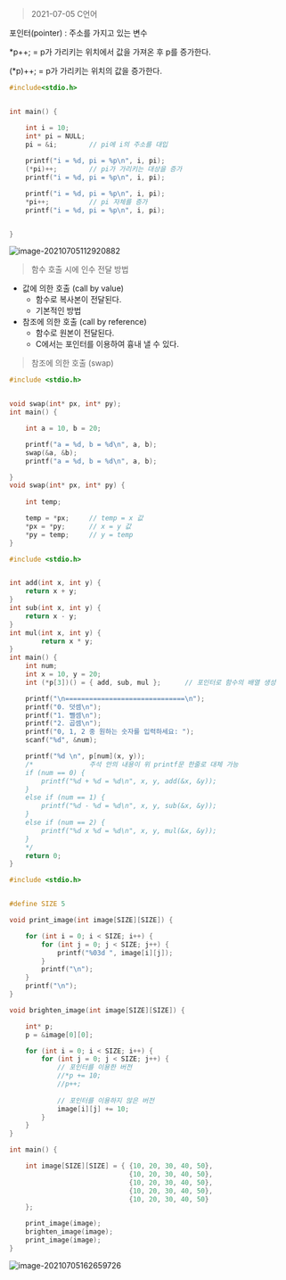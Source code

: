 > 2021-07-05 C언어



포인터(pointer) : 주소를 가지고 있는 변수

*p++; = p가 가리키는 위치에서 값을 가져온 후 p를 증가한다.

(*p)++; = p가 가리키는 위치의 값을 증가한다.



```c
#include<stdio.h>


int main() {

	int i = 10;
	int* pi = NULL;
	pi = &i;		// pi에 i의 주소를 대입
	
	printf("i = %d, pi = %p\n", i, pi);
	(*pi)++;		// pi가 가리키는 대상을 증가
	printf("i = %d, pi = %p\n", i, pi);

	printf("i = %d, pi = %p\n", i, pi);
	*pi++;			// pi 자체를 증가
	printf("i = %d, pi = %p\n", i, pi);


}

```





![image-20210705112920882](C:\Users\someone\AppData\Roaming\Typora\typora-user-images\image-20210705112920882.png)



> 함수 호출 시에 인수 전달 방법



- 값에 의한 호출 (call by value)
  - 함수로 복사본이 전달된다.
  - 기본적인 방법
- 참조에 의한 호출 (call by reference)
  - 함수로 원본이 전달된다.
  - C에서는 포인터를 이용하여 흉내 낼 수 있다.



> 참조에 의한 호출 (swap)

```c
#include <stdio.h>


void swap(int* px, int* py);
int main() {

	int a = 10, b = 20;

	printf("a = %d, b = %d\n", a, b);
	swap(&a, &b);
	printf("a = %d, b = %d\n", a, b);

}
void swap(int* px, int* py) {
	
	int temp;

	temp = *px;		// temp = x 값
	*px = *py;		// x = y 값
	*py = temp;		// y = temp
}


```



```c
#include <stdio.h>


int add(int x, int y) {
	return x + y;
}
int sub(int x, int y) {
	return x - y;
}
int mul(int x, int y) {
		return x * y;
}
int main() {
	int num;
	int x = 10, y = 20;
	int (*p[3])() = { add, sub, mul };		// 포인터로 함수의 배열 생성

	printf("\n==============================\n");
	printf("0. 덧셈\n");
	printf("1. 뺄셈\n");
	printf("2. 곱셈\n");
	printf("0, 1, 2 중 원하는 숫자를 입력하세요: ");
	scanf("%d", &num);

	printf("%d \n", p[num](x, y));
	/*				주석 안의 내용이 위 printf문 한줄로 대체 가능
	if (num == 0) {
		printf("%d + %d = %d\n", x, y, add(&x, &y));
	}
	else if (num == 1) {
		printf("%d - %d = %d\n", x, y, sub(&x, &y));
	}
	else if (num == 2) {
		printf("%d x %d = %d\n", x, y, mul(&x, &y));
	}
	*/
	return 0;
}


```



```c
#include <stdio.h>


#define SIZE 5

void print_image(int image[SIZE][SIZE]) {

	for (int i = 0; i < SIZE; i++) {
		for (int j = 0; j < SIZE; j++) {
			printf("%03d ", image[i][j]);
		}
		printf("\n");
	}
	printf("\n");
}

void brighten_image(int image[SIZE][SIZE]) {

	int* p;
	p = &image[0][0];

	for (int i = 0; i < SIZE; i++) {
		for (int j = 0; j < SIZE; j++) {
			// 포인터를 이용한 버전
            //*p += 10;
			//p++;
            
            // 포인터를 이용하지 않은 버전
			image[i][j] += 10;
		}
	}
}

int main() {

	int image[SIZE][SIZE] = { {10, 20, 30, 40, 50},
							  {10, 20, 30, 40, 50},
							  {10, 20, 30, 40, 50},
							  {10, 20, 30, 40, 50},
							  {10, 20, 30, 40, 50}
	};

	print_image(image);
	brighten_image(image);
	print_image(image);
}

```



![image-20210705162659726](C:\Users\someone\AppData\Roaming\Typora\typora-user-images\image-20210705162659726.png)


